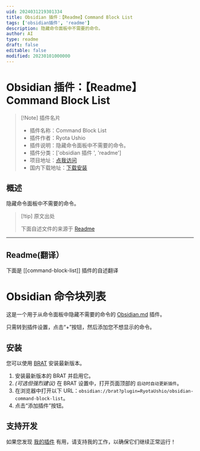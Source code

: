 ```yaml
---
uid: 2024031219301334
title: Obsidian 插件：【Readme】Command Block List
tags: ['obsidian插件', 'readme']
description: 隐藏命令面板中不需要的命令。
author: AI
type: readme
draft: false
editable: false
modified: 20230101000000
---
```


# Obsidian 插件：【Readme】Command Block List

> [!Note] 插件名片
> - 插件名称：Command Block List
> - 插件作者：Ryota Ushio
> - 插件说明：隐藏命令面板中不需要的命令。
> - 插件分类：['obsidian 插件 ', 'readme']
> - 项目地址：[点我访问](https://github.com/RyotaUshio/obsidian-command-block-list)
> - 国内下载地址：[下载安装](https://pkmer.cn/products/plugin/pluginMarket/?command-block-list)

## 概述

隐藏命令面板中不需要的命令。

> [!tip] 原文出处
>
>下面自述文件的来源于 [Readme](https://ghproxy.net/https://raw.githubusercontent.com/RyotaUshio/obsidian-command-block-list/main/README.md)

---

## Readme(翻译）

下面是 [[command-block-list]] 插件的自述翻译

# Obsidian 命令块列表

这是一个用于从命令面板中隐藏不需要的命令的 [Obsidian.md](https://obsidian.md) 插件。

只需转到插件设置，点击“+”按钮，然后添加您不想显示的命令。

## 安装

您可以使用 [BRAT](https://github.com/TfTHacker/obsidian42-brat) 安装最新版本。

1. 安装最新版本的 BRAT 并启用它。
2. _(可选但强烈建议)_ 在 BRAT 设置中，打开页面顶部的 `启动时自动更新插件`。
3. 在浏览器中打开以下 URL：`obsidian://brat?plugin=RyotaUshio/obsidian-command-block-list`。
4. 点击“添加插件”按钮。

## 支持开发

如果您发现 [我的插件](https://ryotaushio.github.io/the-hobbyist-dev/) 有用，请支持我的工作，以确保它们继续正常运行！
